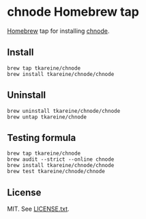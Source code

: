 # chnode Homebrew tap

[Homebrew] tap for installing [chnode].

## Install

``` shell
brew tap tkareine/chnode
brew install tkareine/chnode/chnode
```

## Uninstall

``` shell
brew uninstall tkareine/chnode/chnode
brew untap tkareine/chnode
```

## Testing formula

``` shell
brew tap tkareine/chnode
brew audit --strict --online chnode
brew install tkareine/chnode/chnode
brew test tkareine/chnode/chnode
```

## License

MIT. See [LICENSE.txt].

[Homebrew]: https://brew.sh/
[LICENSE.txt]: https://raw.githubusercontent.com/tkareine/homebrew-chnode/master/LICENSE.txt
[chnode]: https://github.com/tkareine/chnode
